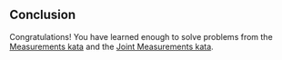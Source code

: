 ﻿## Conclusion

Congratulations! You have learned enough to solve problems from the [Measurements kata](../../Measurements/Measurements.ipynb) and the [Joint Measurements kata](../../JointMeasurements/JointMeasurements.ipynb).
